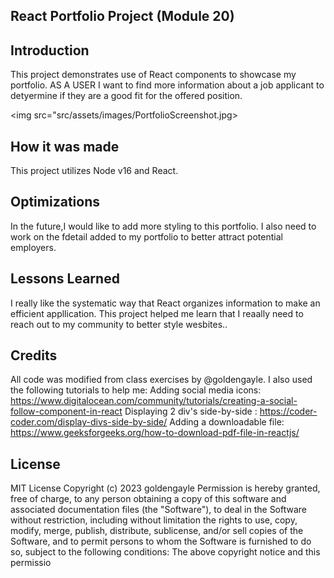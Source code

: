 ## React Portfolio Project (Module 20)

## Introduction
This project demonstrates use of React components to showcase my portfolio. AS A USER I want to find more information about a job applicant to detyermine if they are a good fit for the offered position. 



  <img src="src/assets/images/PortfolioScreenshot.jpg>


## How it was made
This project utilizes Node v16 and React. 


## Optimizations
In the future,I would like to add more styling to this portfolio. I also need to work on the fdetail added to my portfolio to better attract potential employers. 

## Lessons Learned
I really like the systematic way that React organizes information to make an efficient appllication. This project helped me learn that I reaally need to reach out to my community to better style wesbites..

## Credits
All code was modified from class exercises by  @goldengayle. I also used the following tutorials to help me:
Adding social media icons: <a href="https://www.digitalocean.com/community/tutorials/creating-a-social-follow-component-in-react">https://www.digitalocean.com/community/tutorials/creating-a-social-follow-component-in-react</a>
Displaying 2 div's side-by-side : <a href="https://coder-coder.com/display-divs-side-by-side/">https://coder-coder.com/display-divs-side-by-side/</a>
Adding a downloadable file: <a href="https://www.geeksforgeeks.org/how-to-download-pdf-file-in-reactjs/">https://www.geeksforgeeks.org/how-to-download-pdf-file-in-reactjs/</a>

## License
MIT License
Copyright (c) 2023 goldengayle
Permission is hereby granted, free of charge, to any person obtaining a copy of this software and associated documentation files (the "Software"), to deal in the Software without restriction, including without limitation the rights to use, copy, modify, merge, publish, distribute, sublicense, and/or sell copies of the Software, and to permit persons to whom the Software is furnished to do so, subject to the following conditions:
The above copyright notice and this permissio
